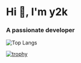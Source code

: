 <!--<p align="center"> <img src="https://www.noxpc.es/images/unixfool.png" alt="unixfool"/></p>-->

<h1>Hi 👋, I'm y2k</h1>
<h3>A passionate developer</h3>

![Top Langs](https://github-readme-stats.vercel.app/api/top-langs/?username=unixfool&layout=compact&theme=dark)

[![trophy](https://github-profile-trophy.vercel.app/?username=unixfool)](https://github.com/ryo-ma/github-profile-trophy)
